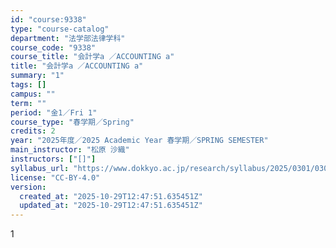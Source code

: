 ```yaml
---
id: "course:9338"
type: "course-catalog"
department: "法学部法律学科"
course_code: "9338"
course_title: "会計学a ／ACCOUNTING a"
title: "会計学a ／ACCOUNTING a"
summary: "1"
tags: []
campus: ""
term: ""
period: "金1／Fri 1"
course_type: "春学期／Spring"
credits: 2
year: "2025年度／2025 Academic Year 春学期／SPRING SEMESTER"
main_instructor: "松原 沙織"
instructors: ["[]"]
syllabus_url: "https://www.dokkyo.ac.jp/research/syllabus/2025/0301/0301_09338_ja_JP.html"
license: "CC-BY-4.0"
version:
  created_at: "2025-10-29T12:47:51.635451Z"
  updated_at: "2025-10-29T12:47:51.635451Z"
---
```

1
